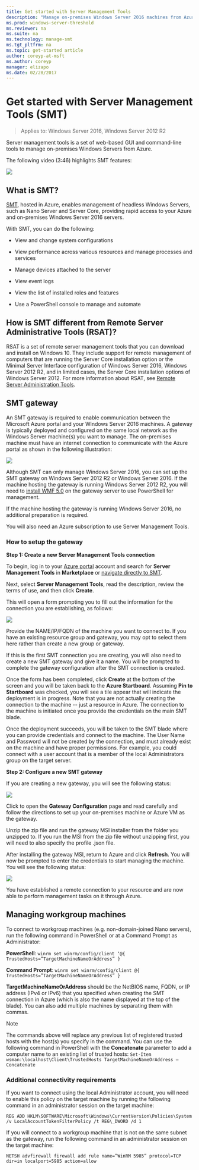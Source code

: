 ```yaml
---
title: Get started with Server Management Tools
description: "Manage on-premises Windows Server 2016 machines from Azure"
ms.prod: windows-server-threshold
ms.reviewer: na
ms.suite: na
ms.technology: manage-smt
ms.tgt_pltfrm: na
ms.topic: get-started article
author: coreyp-at-msft
ms.author: coreyp
manager: elizapo
ms.date: 02/28/2017
---
```

# Get started with Server Management Tools (SMT)

>Applies to: Windows Server 2016, Windows Server 2012 R2

Server management tools is a set of web-based GUI and command-line tools to manage on-premises Windows Servers from Azure. 

The following video (3:46) highlights SMT features:

<a href="https://channel9.msdn.com/Series/Nano-Server-Team/Remote-Server-Management-Tools-on-Nano-Server"><img src="./media/get-started-with-smt/video.png"></a>

## What is SMT?

[SMT](https://portal.azure.com/#create/Microsoft.RSMTNodes/preview), hosted in Azure, enables management of headless Windows Servers, such as Nano Server and Server Core, providing rapid access to your Azure and on-premises Windows Server 2016 servers.

With SMT, you can do the following:

-   View and change system configurations

-   View performance across various resources and manage processes and services

-   Manage devices attached to the server

-   View event logs

-   View the list of installed roles and features

-   Use a PowerShell console to manage and automate

## How is SMT different from Remote Server Administrative Tools (RSAT)? 

RSAT is a set of remote server management tools that you can download and install on Windows 10. They include support for remote management of computers that are running the Server Core installation option or the Minimal Server Interface configuration of Windows Server 2016, Windows Server 2012 R2, and in limited cases, the Server Core installation options of Windows Server 2012. For more information about RSAT, see [Remote Server Administration Tools](https://technet.microsoft.com/windows-server-docs/management/remote-server-administration-tools).

## SMT gateway

An SMT gateway is required to enable communication between the Microsoft Azure portal and your Windows Server 2016 machines. A gateway is typically deployed and configured on the same local network as the Windows Server machine(s) you want to manage. The on-premises machine must have an internet connection to communicate with the Azure portal as shown in the following illustration:

![](./media/get-started-with-smt/image1.png)

Although SMT can only manage Windows Server 2016, you can set up the SMT gateway on Windows Server 2012 R2 or Windows Server 2016. If the machine hosting the gateway is running Windows Server 2012 R2, you will need to [install WMF 5.0](http://aka.ms/wmf5download) on the gateway server to use PowerShell for management.

If the machine hosting the gateway is running Windows Server 2016, no additional preparation is required.

You will also need an Azure subscription to use Server Management Tools.

### How to setup the gateway

**Step 1: Create a new Server Management Tools connection**

To begin, log in to your [Azure portal](https://portal.azure.com/) account and search for **Server Management Tools** in **Marketplace** or [navigate directly to SMT](https://portal.azure.com/#create/Microsoft.RSMTNodes/preview).

Next, select **Server Management Tools**, read the description, review the terms of use, and then click **Create**.

This will open a form prompting you to fill out the information for the connection you are establishing, as follows:

![](./media/get-started-with-smt/image2.png)

Provide the NAME/IP/FQDN of the machine you want to connect to. If you have an existing resource group and gateway, you may opt to select them here rather than create a new group or gateway.

If this is the first SMT connection you are creating, you will also need to create a new SMT gateway and give it a name. You will be prompted to complete the gateway configuration after the SMT connection is created.

Once the form has been completed, click **Create** at the bottom of the screen and you will be taken back to the **Azure Startboard**. Assuming **Pin to Startboard** was checked, you will see a tile appear that will indicate the deployment is in progress. Note that you are not actually creating the connection to the machine -- just a resource in Azure. The connection to the machine is initiated once you provide the credentials on the main SMT blade.

Once the deployment succeeds, you will be taken to the SMT blade where you can provide credentials and connect to the machine. The User Name and Password will not be created by the connection, and must already exist on the machine and have proper permissions.  For example, you could connect with a user account that is a member of the local Administrators group on the target server.

**Step 2: Configure a new SMT gateway**

If you are creating a new gateway, you will see the following status:

![](./media/get-started-with-smt/image3.png)

Click to open the **Gateway Configuration** page and read carefully and follow the directions to set up your on-premises machine or Azure VM as the gateway.

Unzip the zip file and run the gateway MSI installer from the folder you unzipped to. If you run the MSI from the zip file without unzipping first, you will need to also specify the profile .json file.

After installing the gateway MSI, return to Azure and click **Refresh**. You will now be prompted to enter the credentials to start managing the machine. You will see the following status:

![](./media/get-started-with-smt/image4.png)

You have established a remote connection to your resource and are now able to perform management tasks on it through Azure.

## Managing workgroup machines

To connect to workgroup machines (e.g. non-domain-joined Nano servers), run the following command in PowerShell or at a Command Prompt as Administrator:

**PowerShell**: `winrm set winrm/config/client ‘@{ TrustedHosts=”TargetMachineNameOrAddress” }`

**Command Prompt**: `winrm set winrm/config/client @{ TrustedHosts=”TargetMachineNameOrAddress” }` 



**TargetMachineNameOrAddress** should be the NetBIOS name, FQDN, or IP address (IPv4 or IPv6) that you specified when creating the SMT connection in Azure (which is also the name displayed at the top of the blade). You can also add multiple machines by separating them with commas.

> [!NOTE]
> The commands above will replace any previous list of registered trusted hosts with the host(s) you specify in the command. You can use the following command in PowerShell with the **Concatenate** parameter to add a computer name to an existing list of trusted hosts: `Set-Item wsman:\localhost\Client\TrustedHosts TargetMachineNameOrAddress –Concatenate`

### Additional connectivity requirements

If you want to connect using the local Administrator account, you will need to enable this policy on the target machine by running the following command in an administrator session on the target machine:

`REG ADD HKLM\SOFTWARE\Microsoft\Windows\CurrentVersion\Policies\System /v LocalAccountTokenFilterPolicy /t REG\_DWORD /d 1`

If you will connect to a workgroup machine that is not on the same subnet as the gateway, run the following command in an administrator session on the target machine:

`NETSH advfirewall firewall add rule name=”WinRM 5985” protocol=TCP dir=in localport=5985 action=allow`
